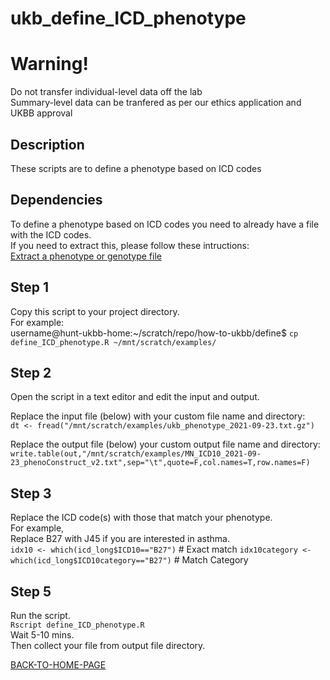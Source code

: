# ukb_define_ICD_phenotype

# Warning!
Do not transfer individual-level data off the lab    
Summary-level data can be tranfered as per our ethics application and UKBB approval   

## Description
These scripts are to define a phenotype based on ICD codes    

## Dependencies
To define a phenotype based on ICD codes you need to already have a file with the ICD codes.    
If you need to extract this, please follow these intructions:        
[Extract a phenotype or genotype file](https://github.com/benbrumpton/how-to-ukbb/blob/main/extract/extract.md)    

## Step 1
Copy this script to your project directory.     
For example:      
username@hunt-ukbb-home:~/scratch/repo/how-to-ukbb/define$ `cp define_ICD_phenotype.R ~/mnt/scratch/examples/`

## Step 2
Open the script in a text editor and edit the input and output.     

Replace the input file (below) with your custom file name and directory:      
`dt <- fread("/mnt/scratch/examples/ukb_phenotype_2021-09-23.txt.gz")`

Replace the output file (below) your custom output file name and directory:      
`write.table(out,"/mnt/scratch/examples/MN_ICD10_2021-09-23_phenoConstruct_v2.txt",sep="\t",quote=F,col.names=T,row.names=F)`

## Step 3
Replace the ICD code(s) with those that match your phenotype.  
For example,     
Replace B27 with J45 if you are interested in asthma.    
`idx10 <- which(icd_long$ICD10=="B27")` # Exact match
`idx10category <- which(icd_long$ICD10category=="B27")` # Match Category

## Step 5
Run the script.   
`Rscript define_ICD_phenotype.R`    
Wait 5-10 mins.   
Then collect your file from output file directory.     

[BACK-TO-HOME-PAGE](https://github.com/benbrumpton/how-to-ukbb)
